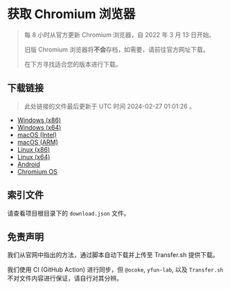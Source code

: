 # 获取 Chromium 浏览器

> 每 8 小时从官方更新 Chromium 浏览器，自 2022 年 3 月 13 日开始。
> 
> 旧版 Chromium 浏览器将**不会**存档，如需要，请前往官方网址下载。
>
> 在下方寻找适合您的版本进行下载。

## 下载链接

> 此处链接的文件最后更新于 UTC 时间 2024-02-27 01:01:26
。

- [Windows (x86)](https://transfer.sh/MXaIpMPg6A/Win.zip)
- [Windows (x64)](https://transfer.sh/2buLHGzJwx/Win_x64.zip)
- [macOS (Intel)](https://transfer.sh/M2pv35p4qQ/Mac.zip)
- [macOS (ARM)](https://transfer.sh/keEyGuvAJ2/Mac_Arm.zip)
- [Linux (x86)](https://transfer.sh/EFzhlKTvAJ/Linux.zip)
- [Linux (x64)](https://transfer.sh/pQDdy3jv5h/Linux_x64.zip)
- [Android](https://transfer.sh/gp04oMfoLm/Android.zip)
- [Chromium OS](https://transfer.sh/5SOTs5UeUS/Linux_ChromiumOS_Full.zip)

## 索引文件

请查看项目根目录下的 `download.json` 文件。

## 免责声明

我们从官网中指出的方法，通过脚本自动下载并上传至 Transfer.sh 提供下载。

我们使用 CI (GitHub Action) 进行同步，但 `@ocoke`, `yfun-lab`, 以及 `Transfer.sh` 不对文件内容进行保证，请自行对其分辨。
